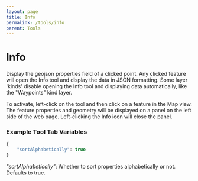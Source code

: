 ```yaml
---
layout: page
title: Info
permalink: /tools/info
parent: Tools
---
```


# Info

Display the geojson properties field of a clicked point. Any clicked feature will open the Info tool and display the data in JSON formatting. Some layer 'kinds' disable opening the Info tool and displaying data automatically, like the "Waypoints" kind layer.

To activate, left-click on the tool and then click on a feature in the Map view. The feature properties and geometry will be displayed on a panel on the left side of the web page. Left-clicking the Info icon will close the panel.

### Example Tool Tab Variables

```javascript
{
    "sortAlphabetically": true
}
```

_"sortAlphabetically"_: Whether to sort properties alphabetically or not. Defaults to true.
